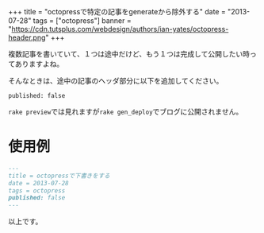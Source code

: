 +++
title = "octopressで特定の記事をgenerateから除外する"
date = "2013-07-28"
tags = ["octopress"]
banner = "https://cdn.tutsplus.com/webdesign/authors/ian-yates/octopress-header.png"
+++

複数記事を書いていて、１つは途中だけど、もう１つは完成して公開したい時ってありますよね。

そんなときは、途中の記事のヘッダ部分に以下を追加してください。

<!--more-->

```
published: false
```

`rake preview`では見れますが`rake gen_deploy`でブログに公開されません。

# 使用例

```markdown
---
title = octopressで下書きをする
date = 2013-07-28
tags = octopress
published: false
---
```

以上です。
